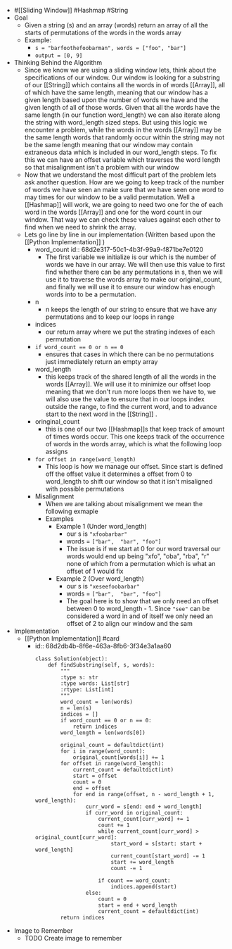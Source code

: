 - #[[Sliding Window]] #Hashmap #String
- Goal
	- Given a string (s) and an array (words) return an array of all the starts of permutations of the words in the words array
	- Example:
		- ``s = "barfoothefoobarman", words = ["foo", "bar"]``
		- ``output = [0, 9]``
- Thinking Behind the Algorithm
	- Since we know we are using a sliding window lets, think about the specifications of our window. Our window is looking for a substring of our [[String]] which contains all the words in of words [[Array]], all of which have the same length, meaning that our window has a given length based upon the number of words we have and the given length of all of those words. Given that all the words have the same length (in our function word_length) we can also iterate along the string with word_length sized steps. But using this logic we encounter a problem, while the words in the words [[Array]] may be the same length words that randomly occur within the string may not be the same length meaning that our window may contain extraneous data which is included in our word_length steps. To fix this we can have an offset variable which traverses the word length so that misalignment isn't a problem with our window
	- Now that we understand the most difficult part of the problem lets ask another question. How are we going to keep track of the number of words we have seen an make sure that we have seen one word to may times for our window to be a valid permutation. Well a [[Hashmap]] will work, we are going to need two one for the of each word in the words [[Array]] and one for the word count in our window. That way we can check these values against each other to find when we need to shrink the array.
	- Lets go line by line in our implementation (Written based upon the [[Python Implementation]] )
		- word_count
		  id:: 68d2e317-50c1-4b3f-99a9-f871be7e0120
			- The first variable we initialize is our which is the number of words we have in our array. We will then use this value to first find whether there can be any permutations in s, then we will use it to traverse the words array to make our original_count, and finally we will use it to ensure our window has enough words into to be a permutation.
		- n
			- n keeps the length of our string to ensure that we have any permutations and to keep our loops in range
		- indices
			- our return array where we put the strating indexes of each permutation
		- ``if word_count == 0 or n == 0``
			- ensures that cases in which there can be no permutations just immediately return an empty array
		- word_length
			- this keeps track of the shared length of all the words in the words [[Array]]. We will use it to minimize our offset loop meaning that we don't run more loops then we have to, we will also use the value to ensure that in our loops index outside the range, to find the current word, and to advance start to the next word in the [[String]] .
		- oringinal_count
			- this is one of our two [[Hashmap]]s that keep track of amount of times words occur. This one keeps track of the occurrence of words in the words array, which is what the following loop assigns
		- ``for offset in range(word_length)``
			- This loop is how we manage our offset. Since start is defined off the offset value it determines a offset from 0 to word_length to shift our window so that it isn't misaligned with possible permutations
		- Misalignment
			- When we are talking about misalignment we mean the following exmaple
			- Examples
				- Example 1 (Under word_length)
					- our s is ``"xfoobarbar"``
					- words = ``["bar",  "bar", "foo"]``
					- The issue is if we start at 0 for our word traversal our words would end up being "xfo", "oba", "rba", "r" none of which from a permutation which is what an offset of 1 would fix
				- Example 2 (Over word_length)
					- our s is ``"xeseefoobarbar"``
					- words = ``["bar",  "bar", "foo"]``
					- The goal here is to show that we only need an offset between 0 to word_length - 1. Since ``"see"`` can be considered a word in and of itself we only need an offset of 2 to align our window and the sam
- Implementation
	- [[Python Implementation]] #card
		- id:: 68d2db4b-8f6e-463a-8fb6-3f34e3a1aa60
		  ```
		  class Solution(object):
		      def findSubstring(self, s, words):
		          """
		          :type s: str
		          :type words: List[str]
		          :rtype: List[int]
		          """
		          word_count = len(words)
		          n = len(s)
		          indices = []
		          if word_count == 0 or n == 0: 
		              return indices
		          word_length = len(words[0])
		          
		          original_count = defaultdict(int)
		          for i in range(word_count):
		              original_count[words[i]] += 1
		          for offset in range(word_length):
		              current_count = defaultdict(int)
		              start = offset
		              count = 0
		              end = offset
		              for end in range(offset, n - word_length + 1, word_length):
		                  curr_word = s[end: end + word_length]
		                  if curr_word in original_count:
		                      current_count[curr_word] += 1
		                      count += 1
		                      while current_count[curr_word] > original_count[curr_word]:
		                          start_word = s[start: start + word_length]
		                          current_count[start_word] -= 1
		                          start += word_length
		                          count -= 1
		                      
		                      if count == word_count:
		                          indices.append(start)
		                  else:
		                      count = 0
		                      start = end + word_length
		                      current_count = defaultdict(int)
		          return indices
		  
		  ```
- Image to Remember
	- TODO Create image to remember